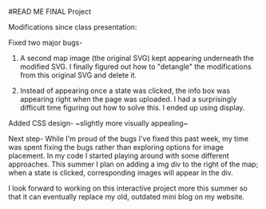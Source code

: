 #READ ME
FINAL Project

Modifications since class presentation:

Fixed two major bugs-
 1) A second map image (the original SVG) kept appearing underneath the modified SVG. I finally figured out how to "detangle" the modifications from this original SVG and delete it.

 2) Instead of appearing once a state was clicked, the info box was appearing right when the page was uploaded. I had a surprisingly difficult time figuring out how to solve this. I ended up using display.

 Added CSS design-
  ~slightly more visually appealing~

 Next step-
 While I'm proud of the bugs I've fixed this past week, my time was spent fixing the bugs rather than exploring options for image placement. In my code I started playing around with some different approaches. This summer I plan on adding a img div to the right of the map; when a state is clicked, corresponding images will appear in the div.

 I look forward to working on this interactive project more this summer so that it can eventually replace my old, outdated mini blog on my website. 
